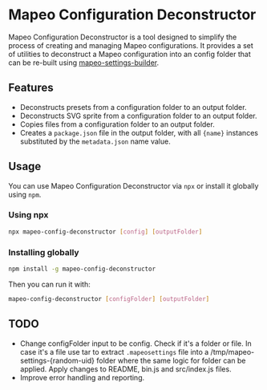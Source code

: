 # Mapeo Configuration Deconstructor

Mapeo Configuration Deconstructor is a tool designed to simplify the process of creating and managing Mapeo configurations. It provides a set of utilities to deconstruct a Mapeo configuration into an config folder that can be re-built using [mapeo-settings-builder](https://github.com/digidem/mapeo-settings-builder).

## Features
- Deconstructs presets from a configuration folder to an output folder.
- Deconstructs SVG sprite from a configuration folder to an output folder.
- Copies files from a configuration folder to an output folder.
- Creates a `package.json` file in the output folder, with all `{name}` instances substituted by the `metadata.json` name value.

## Usage
You can use Mapeo Configuration Deconstructor via `npx` or install it globally using `npm`.

### Using npx
```bash
npx mapeo-config-deconstructor [config] [outputFolder]
```

### Installing globally
```bash
npm install -g mapeo-config-deconstructor
```
Then you can run it with:
```bash
mapeo-config-deconstructor [configFolder] [outputFolder]
```

## TODO
- Change configFolder input to be config. Check if it's a folder or file. In case it's a file use tar to extract `.mapeosettings` file into a /tmp/mapeo-settings-{random-uid} folder where the same logic for folder can be applied. Apply changes to README, bin.js and src/index.js files.
- Improve error handling and reporting.
